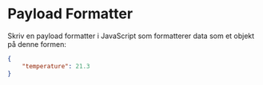 # Payload Formatter

Skriv en payload formatter i JavaScript
som formatterer data som et objekt på denne formen:

```json
{
    "temperature": 21.3
}
```
